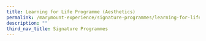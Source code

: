 ```yaml
---
title: Learning for Life Programme (Aesthetics)
permalink: /marymount-experience/signature-programmes/learning-for-life-programme-aesthetics/
description: ""
third_nav_title: Signature Programmes
---
```

